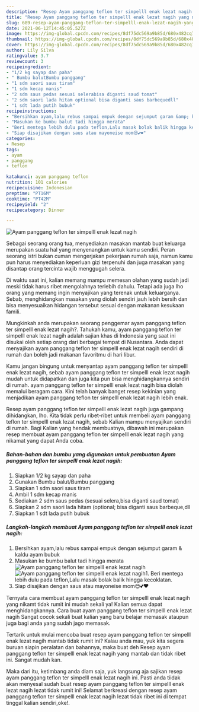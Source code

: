 ```yaml
---
description: "Resep Ayam panggang teflon ter simpelll enak lezat nagih yang nikmat dan Mudah Dibuat"
title: "Resep Ayam panggang teflon ter simpelll enak lezat nagih yang nikmat dan Mudah Dibuat"
slug: 689-resep-ayam-panggang-teflon-ter-simpelll-enak-lezat-nagih-yang-nikmat-dan-mudah-dibuat
date: 2021-06-12T14:45:05.527Z
image: https://img-global.cpcdn.com/recipes/8df75dc569a9b85d/680x482cq70/ayam-panggang-teflon-ter-simpelll-enak-lezat-nagih-foto-resep-utama.jpg
thumbnail: https://img-global.cpcdn.com/recipes/8df75dc569a9b85d/680x482cq70/ayam-panggang-teflon-ter-simpelll-enak-lezat-nagih-foto-resep-utama.jpg
cover: https://img-global.cpcdn.com/recipes/8df75dc569a9b85d/680x482cq70/ayam-panggang-teflon-ter-simpelll-enak-lezat-nagih-foto-resep-utama.jpg
author: Lily Silva
ratingvalue: 3.7
reviewcount: 3
recipeingredient:
- "1/2 kg sayap dan paha"
- " Bumbu balutBumbu panggang"
- "1 sdm saori saus tiram"
- "1 sdm kecap manis"
- "2 sdm saus pedas sesuai selerabisa diganti saud tomat"
- "2 sdm saori lada hitam optional bisa diganti saus barbequedll"
- "1 sdt lada putih bubuk"
recipeinstructions:
- "Bersihkan ayam,lalu rebus sampai empuk dengan sejumput garam &amp; kaldu ayam bubuk"
- "Masukan ke bumbu balut tadi hingga merata"
- "Beri mentega lebih dulu pada teflon,Lalu masak bolak balik hingga kecoklatan."
- "Siap disajikan dengan saus atau mayoneise mom😍💕❤"
categories:
- Resep
tags:
- ayam
- panggang
- teflon

katakunci: ayam panggang teflon 
nutrition: 101 calories
recipecuisine: Indonesian
preptime: "PT16M"
cooktime: "PT42M"
recipeyield: "2"
recipecategory: Dinner

---
```



![Ayam panggang teflon ter simpelll enak lezat nagih](https://img-global.cpcdn.com/recipes/8df75dc569a9b85d/680x482cq70/ayam-panggang-teflon-ter-simpelll-enak-lezat-nagih-foto-resep-utama.jpg)

Sebagai seorang orang tua, menyediakan masakan mantab buat keluarga merupakan suatu hal yang menyenangkan untuk kamu sendiri. Peran seorang istri bukan cuman mengerjakan pekerjaan rumah saja, namun kamu pun harus menyediakan keperluan gizi terpenuhi dan juga masakan yang disantap orang tercinta wajib menggugah selera.

Di waktu  saat ini, kalian memang mampu memesan olahan yang sudah jadi meski tidak harus ribet mengolahnya terlebih dahulu. Tetapi ada juga lho orang yang memang ingin menyajikan yang terenak untuk keluarganya. Sebab, menghidangkan masakan yang diolah sendiri jauh lebih bersih dan bisa menyesuaikan hidangan tersebut sesuai dengan makanan kesukaan famili. 



Mungkinkah anda merupakan seorang penggemar ayam panggang teflon ter simpelll enak lezat nagih?. Tahukah kamu, ayam panggang teflon ter simpelll enak lezat nagih adalah sajian khas di Indonesia yang saat ini disukai oleh setiap orang dari berbagai tempat di Nusantara. Anda dapat menyajikan ayam panggang teflon ter simpelll enak lezat nagih sendiri di rumah dan boleh jadi makanan favoritmu di hari libur.

Kamu jangan bingung untuk menyantap ayam panggang teflon ter simpelll enak lezat nagih, sebab ayam panggang teflon ter simpelll enak lezat nagih mudah untuk didapatkan dan juga kita pun bisa menghidangkannya sendiri di rumah. ayam panggang teflon ter simpelll enak lezat nagih bisa diolah memalui beragam cara. Kini telah banyak banget resep kekinian yang menjadikan ayam panggang teflon ter simpelll enak lezat nagih lebih enak.

Resep ayam panggang teflon ter simpelll enak lezat nagih juga gampang dihidangkan, lho. Kita tidak perlu ribet-ribet untuk membeli ayam panggang teflon ter simpelll enak lezat nagih, sebab Kalian mampu menyajikan sendiri di rumah. Bagi Kalian yang hendak membuatnya, dibawah ini merupakan resep membuat ayam panggang teflon ter simpelll enak lezat nagih yang nikamat yang dapat Anda coba.

<!--inarticleads1-->

##### Bahan-bahan dan bumbu yang digunakan untuk pembuatan Ayam panggang teflon ter simpelll enak lezat nagih:

1. Siapkan 1/2 kg sayap dan paha
1. Gunakan  Bumbu balut/Bumbu panggang
1. Siapkan 1 sdm saori saus tiram
1. Ambil 1 sdm kecap manis
1. Sediakan 2 sdm saus pedas (sesuai selera,bisa diganti saud tomat)
1. Siapkan 2 sdm saori lada hitam (optional; bisa diganti saus barbeque,dll
1. Siapkan 1 sdt lada putih bubuk




<!--inarticleads2-->

##### Langkah-langkah membuat Ayam panggang teflon ter simpelll enak lezat nagih:

1. Bersihkan ayam,lalu rebus sampai empuk dengan sejumput garam &amp; kaldu ayam bubuk
1. Masukan ke bumbu balut tadi hingga merata
<img src="https://img-global.cpcdn.com/steps/ba9ec65c75f00cb7/160x128cq70/ayam-panggang-teflon-ter-simpelll-enak-lezat-nagih-langkah-memasak-2-foto.jpg" alt="Ayam panggang teflon ter simpelll enak lezat nagih"><img src="https://img-global.cpcdn.com/steps/f55d487acde7b639/160x128cq70/ayam-panggang-teflon-ter-simpelll-enak-lezat-nagih-langkah-memasak-2-foto.jpg" alt="Ayam panggang teflon ter simpelll enak lezat nagih">1. Beri mentega lebih dulu pada teflon,Lalu masak bolak balik hingga kecoklatan.
1. Siap disajikan dengan saus atau mayoneise mom😍💕❤




Ternyata cara membuat ayam panggang teflon ter simpelll enak lezat nagih yang nikamt tidak rumit ini mudah sekali ya! Kalian semua dapat menghidangkannya. Cara buat ayam panggang teflon ter simpelll enak lezat nagih Sangat cocok sekali buat kalian yang baru belajar memasak ataupun juga bagi anda yang sudah jago memasak.

Tertarik untuk mulai mencoba buat resep ayam panggang teflon ter simpelll enak lezat nagih mantab tidak rumit ini? Kalau anda mau, yuk kita segera buruan siapin peralatan dan bahannya, maka buat deh Resep ayam panggang teflon ter simpelll enak lezat nagih yang mantab dan tidak ribet ini. Sangat mudah kan. 

Maka dari itu, ketimbang anda diam saja, yuk langsung aja sajikan resep ayam panggang teflon ter simpelll enak lezat nagih ini. Pasti anda tiidak akan menyesal sudah buat resep ayam panggang teflon ter simpelll enak lezat nagih lezat tidak rumit ini! Selamat berkreasi dengan resep ayam panggang teflon ter simpelll enak lezat nagih lezat tidak ribet ini di tempat tinggal kalian sendiri,oke!.

